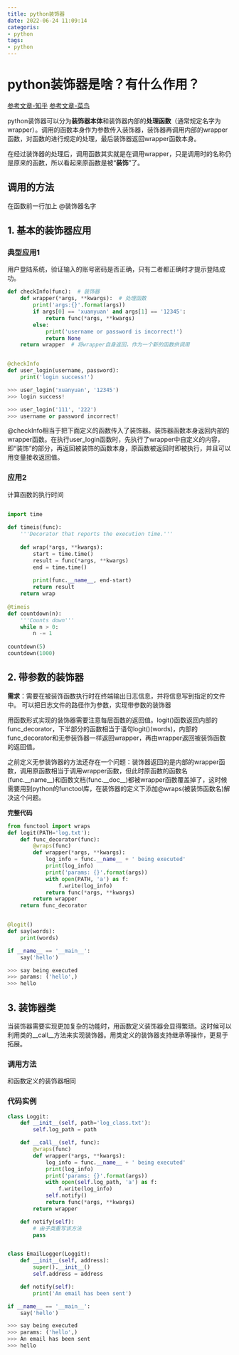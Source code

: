 ```yaml
---
title: python装饰器
date: 2022-06-24 11:09:14
categoris:
- python
tags:
- python
---
```


# python装饰器是啥？有什么作用？
<!--more-->

[参考文章-知乎](https://zhuanlan.zhihu.com/p/435467555)
[参考文章-菜鸟](https://www.runoob.com/w3cnote/python-func-decorators.html)


python装饰器可以分为**装饰器本体**和装饰器内部的**处理函数**（通常规定名字为wrapper）。调用的函数本身作为参数传入装饰器，装饰器再调用内部的wrapper函数，对函数的进行规定的处理，最后装饰器返回wrapper函数本身。

在经过装饰器的处理后，调用函数其实就是在调用wrapper，只是调用时的名称仍是原来的函数，所以看起来原函数是被“**装饰**”了。

## 调用的方法
在函数前一行加上
@装饰器名字

## 1. 基本的装饰器应用
### 典型应用1
用户登陆系统，验证输入的账号密码是否正确，只有二者都正确时才提示登陆成功。

```python
def checkInfo(func):  # 装饰器
    def wrapper(*args, **kwargs):  # 处理函数
        print('args:{}'.format(args))
        if args[0] == 'xuanyuan' and args[1] == '12345':
            return func(*args, **kwargs)
        else:
            print('username or password is incorrect!')
            return None
    return wrapper  # 将wrapper自身返回，作为一个新的函数供调用


@checkInfo
def user_login(username, password):
    print('login success!')

>>> user_login('xuanyuan', '12345')
>>> login success!

>>> user_login('111', '222')
>>> username or password incorrect!
```

@checkInfo相当于把下面定义的函数传入了装饰器。装饰器函数本身返回内部的wrapper函数。在执行user_login函数时，先执行了wrapper中自定义的内容，即“装饰”的部分，再返回被装饰的函数本身，原函数被返回时即被执行，并且可以用变量接收返回值。

### 应用2
计算函数的执行时间
```python

import time
  
def timeis(func):
    '''Decorator that reports the execution time.'''
  
    def wrap(*args, **kwargs):
        start = time.time()
        result = func(*args, **kwargs)
        end = time.time()
          
        print(func.__name__, end-start)
        return result
    return wrap
  
@timeis
def countdown(n):
    '''Counts down'''
    while n > 0:
        n -= 1
  
countdown(5)
countdown(1000)
```
## 2. 带参数的装饰器
**需求**：需要在被装饰函数执行时在终端输出日志信息，并将信息写到指定的文件中。
可以把日志文件的路径作为参数，实现带参数的装饰器

用函数形式实现的装饰器需要注意每层函数的返回值。logit()函数返回内部的func_decorator，下半部分的函数相当于语句logit()(words)，内部的func_decorator和无参装饰器一样返回wrapper，再由wrapper返回被装饰函数的返回值。

之前定义无参装饰器的方法还存在一个问题：装饰器返回的是内部的wrapper函数，调用原函数相当于调用wrapper函数，但此时原函数的函数名(func.\_\_name\_\_)和函数文档(func.\_\_doc\_\_)都被wrapper函数覆盖掉了，这时候需要用到python的functool库，在装饰器的定义下添加@wraps(被装饰函数名)解决这个问题。

**完整代码**
```python
from functool import wraps
def logit(PATH='log.txt'):
    def func_decorator(func):
        @wraps(func)
        def wrapper(*args, **kwargs):
            log_info = func.__name__ + ' being executed'
            print(log_info)
            print('params: {}'.format(args))
            with open(PATH, 'a') as f:
                f.write(log_info)
            return func(*args, **kwargs)
        return wrapper
    return func_decorator


@logit()
def say(words):
    print(words)

if __name__ == '__main__':
    say('hello')

>>> say being executed
>>> params: ('hello',)
>>> hello
```

## 3. 装饰器类
当装饰器需要实现更加复杂的功能时，用函数定义装饰器会显得繁琐。这时候可以利用类的__call__方法来实现装饰器。用类定义的装饰器支持继承等操作，更易于拓展。

### 调用方法
和函数定义的装饰器相同

### 代码实例
```python
class Loggit:
    def __init__(self, path='log_class.txt'):
        self.log_path = path

    def __call__(self, func):
        @wraps(func)
        def wrapper(*args, **kwargs):
            log_info = func.__name__ + ' being executed'
            print(log_info)
            print('params: {}'.format(args))
            with open(self.log_path, 'a') as f:
                f.write(log_info)
            self.notify()
            return func(*args, **kwargs)
        return wrapper

    def notify(self):
        # 由子类重写该方法
        pass


class EmailLogger(Loggit):
    def __init__(self, address):
        super().__init__()
        self.address = address

    def notify(self):
        print('An email has been sent')

if __name__ == '__main__':
    say('hello')

>>> say being executed
>>> params: ('hello',)
>>> An email has been sent
>>> hello
```

